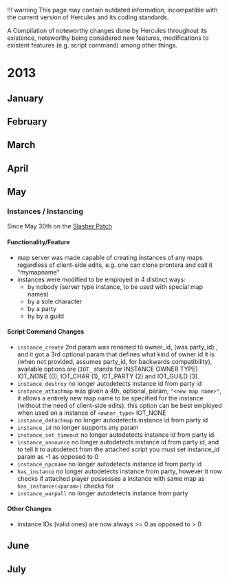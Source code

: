 !!! warning
	This page may contain outdated information, incompatible with the current version of Hercules and its coding standards.


A Compilation of noteworthy changes done by Hercules throughout its existence, noteworthy being considered new features,
modifications to existent features (e.g. script command) among other things.

# 2013

## January

## February

## March

## April

## May

### Instances / Instancing

Since May 30th on the [Slasher Patch](https://herc.ws/board/topic/928-memory-slasher-may-30-patch/%7CMemory)

#### Functionality/Feature

- map server was made capable of creating instances of any maps regardless of client-side edits, e.g. one can clone
  prontera and call it "mymapname"
- instances were modified to be employed in 4 distinct ways:
  - by nobody (server type instance, to be used with special map names)
  - by a sole character
  - by a party
  - by by a guild

#### Script Command Changes

- `instance_create` 2nd param was renamed to owner_id, (was party_id) , and it got a 3rd
  optional param that defines what kind of owner id it is (when not provided, assumes party_id, for backwards
  compatibility), available options are (`IOT_` stands for INSTANCE OWNER TYPE) IOT_NONE (0), IOT_CHAR (1), IOT_PARTY (2)
  and IOT_GUILD (3).
- `instance_destroy` no longer autodetects instance id from party id
- `instance_attachmap` was given a 4th, optional, param, `"<new map name>"`, it allows a
  entirely new map name to be specified for the instance (without the need of client-side edits). this option can be
  best employed when used on a instance of `<owner_type>` IOT_NONE
- `instance_detachmap` no longer autodetects instance id from party id
- `instance_id` no longer supports any param
- `instance_set_timeout` no longer autodetects instance id from party id
- `instance_announce` no longer autodetects instance id from party id, and to tell it to
  autodetect from the attached script you must set instance_id param as -1 as opposed to 0
- `instance_npcname` no longer autodetects instance id from party id
- `has_instance` no longer autodetects instance from party, however it now checks if attached
  player possesses a instance with same map as `has_instance(<param>)` checks for
- `instance_warpall` no longer autodetects instance from party

#### Other Changes

- instance IDs (valid ones) are now always >= 0 as opposed to > 0

## June

## July

